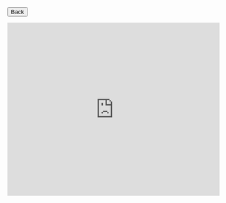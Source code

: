 <html>
<form action="https://potato2017.github.io/">
<button type="submit">Back</button>
</form>
<title>Countdown</title>
<iframe src="https://forkphorus.github.io/embed.html?id=459811472&auto-start=true&light-content=false" width="482" height="393" allowfullscreen="true" allowtransparency="true" style="border:none;"></iframe>
</html>